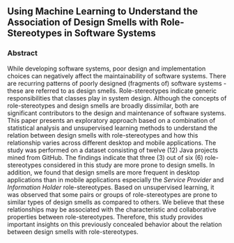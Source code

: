 ## Using Machine Learning to Understand the Association of Design Smells with Role-Stereotypes in Software Systems
### Abstract 
While developing software systems, poor design and implementation choices can negatively affect the maintainability of software systems. There are recurring patterns of poorly designed (fragments of) software systems - these are referred to as design smells. Role-stereotypes indicate generic responsibilities that classes play in system design. Although the concepts of role-stereotypes and design smells are broadly dissimilar, both are significant contributors to the design and maintenance of software systems. This paper presents an exploratory approach based on a combination of statistical analysis and unsupervised learning methods to understand the relation between design smells with role-stereotypes and how this relationship varies across different desktop and mobile applications. The study was performed on a dataset consisting of twelve (12) Java projects mined from GitHub.  The findings indicate that three (3) out of six (6) role-stereotypes considered in this study are more prone to design smells. In addition, we found that design smells are more frequent in desktop applications than in mobile applications especially the *Service Provider* and *Information Holder* role-stereotypes. Based on unsupervised learning, it was observed that some pairs or groups of role-stereotypes are prone to similar types of design smells as compared to others. We believe that these relationships may be associated with the characteristic and collaborative properties between role-stereotypes. Therefore, this study provides important insights on this previously concealed behavior about the relation between design smells with role-stereotypes.

